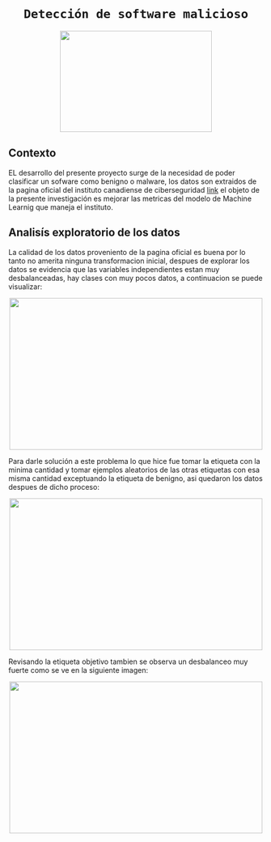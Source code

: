 # <h1 align="center">**`Detección de software malicioso`** <br> </h1>

<p align="center">
<img src="https://github.com/NestorSaenz/deteccion_software_malicioso/blob/main/imagenes/Malware-que-afecta-a-Mac-detectado-00.jpg"  width="300" height="200" >
</p>

## **Contexto**

EL desarrollo del presente proyecto surge de la necesidad de poder clasificar un sofware como benigno o malware, los datos son extraidos de la pagina oficial del instituto canadiense de ciberseguridad [link](https://www.unb.ca/cic/datasets/iotdataset-2023.html) el objeto de la presente investigación es mejorar las metricas del modelo de Machine Learnig que maneja el instituto.

## **Analisís exploratorio de los datos**

La calidad de los datos proveniento de la pagina oficial es buena por lo tanto no amerita ninguna transformacion inicial, despues de explorar los datos se evidencia que las variables independientes estan muy desbalanceadas, hay clases con muy pocos datos, a continuacion se puede visualizar: <p align="center">
<img src="https://github.com/NestorSaenz/deteccion_software_malicioso/blob/main/imagenes/Captura%20de%20pantalla%202024-05-28%20004828.png"  width="500" height="300" >
</p>

Para darle solución a este problema lo que hice fue tomar la etiqueta con la minima cantidad y tomar ejemplos aleatorios de las otras etiquetas con esa misma cantidad exceptuando la etiqueta de benigno, asi quedaron los datos despues de dicho proceso:
<p align="center">
<img src="https://github.com/NestorSaenz/deteccion_software_malicioso/blob/main/imagenes/etiquetas_balanceado.png"  width="500" height="300" >
</p>

Revisando la etiqueta objetivo tambien se observa un desbalanceo muy fuerte como se ve en la siguiente imagen:
<p align="center">
<img src=""  width="500" height="300" >
</p>
